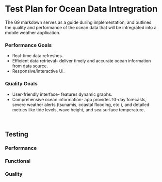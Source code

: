 # Test Plan for Ocean Data Intregration
The G9 markdown serves as a guide during implementation, and outlines the quality and performance of the ocean data that will be intregrated into a mobile weather application.

### Performance Goals
+ Real-time data refreshes.
+ Efficient data retrieval- deliver timely and accurate ocean information from data source.
+ Responsive/interactive UI.
  
### Quality Goals
+ User-friendly interface- features dynamic graphs.
+ Comprehensive ocean information- app provides 10-day forecasts, severe weather alerts (tsunamis, coastal flooding, etc.), and detailed metrics like tide levels, wave height, and sea surface temperature.
</br>

## Testing
### Performance

### Functional

### Quality

